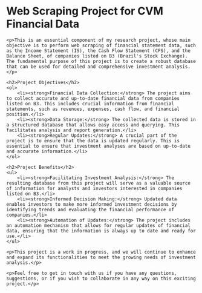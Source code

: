 <!DOCTYPE html>
<html lang="en">
<head>
    <meta charset="UTF-8">
    <meta name="viewport" content="width=device-width, initial-scale=1.0">
    <title>Web Scraping Project for CVM Financial Data</title>
</head>
<body>
    <h1>Web Scraping Project for CVM Financial Data</h1>

    <p>This is an essential component of my research project, whose main objective is to perform web scraping of financial statement data, such as the Income Statement (IS), the Cash Flow Statement (CFS), and the Balance Sheet, of companies listed on B3 (Brazil's Stock Exchange). The fundamental purpose of this project is to create a robust database that can be used for detailed and comprehensive investment analysis.</p>

    <h2>Project Objectives</h2>
    <ol>
        <li><strong>Financial Data Collection:</strong> The project aims to collect accurate and up-to-date financial data from companies listed on B3. This includes crucial information from financial statements, such as revenues, expenses, cash flow, and financial position.</li>
        <li><strong>Data Storage:</strong> The collected data is stored in a structured database that allows easy access and querying. This facilitates analysis and report generation.</li>
        <li><strong>Regular Updates:</strong> A crucial part of the project is to ensure that the data is updated regularly. This is essential to ensure that investment analyses are based on up-to-date and accurate information.</li>
    </ol>

    <h2>Project Benefits</h2>
    <ul>
        <li><strong>Facilitating Investment Analysis:</strong> The resulting database from this project will serve as a valuable source of information for analysts and investors interested in companies listed on B3.</li>
        <li><strong>Informed Decision Making:</strong> Updated data enables investors to make more informed investment decisions by identifying trends and evaluating the financial performance of companies.</li>
        <li><strong>Automation of Updates:</strong> The project includes an automation mechanism that allows for regular updates of financial data, ensuring that the information is always up to date and ready for use.</li>
    </ul>

    <p>This project is a work in progress, and we will continue to enhance and expand its functionalities to meet the growing needs of investment analysis.</p>

    <p>Feel free to get in touch with us if you have any questions, suggestions, or if you wish to collaborate in any way on this exciting project.</p>
</body>
</html>
